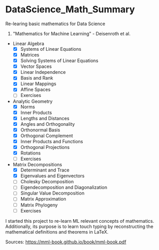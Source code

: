 # DataScience_Math_Summary
Re-learing basic mathematics for Data Science

1) "Mathematics for Machine Learning" - Deisenroth et al.
  - Linear Algebra
    - [X] Systems of Linear Equations
    - [X] Matrices
    - [X] Solving Systems of Linear Equations
    - [X] Vector Spaces
    - [X] Linear Independence
    - [X] Basis and Rank
    - [X] Linear Mappings
    - [X] Affine Spaces
    - [ ] Exercises
  - Analytic Geometry
    - [X] Norms
    - [X] Inner Products
    - [X] Lengths and Distances
    - [X] Angles and Orthogonality
    - [X] Orthonormal Basis
    - [X] Orthogonal Complement
    - [X] Inner Products and Functions
    - [X] Orthogonal Projections
    - [X] Rotations
    - [ ] Exercises
  - Matrix Decompositions
    - [X] Determinant and Trace
    - [X] Eigenvalues and Eigenvectors
    - [ ] Cholesky Decomposition
    - [ ] Eigendecomposition and Diagonalization
    - [ ] Singular Value Decomposition
    - [ ] Matrix Approximation
    - [ ] Matrix Phylogeny
    - [ ] Exercises

I started this project to re-learn ML relevant concepts of mathematics.
Additionally, its purpose is to learn touch typing by reconstructing the
mathematical definitions and theorems in LaTeX.

Sources:
https://mml-book.github.io/book/mml-book.pdf
